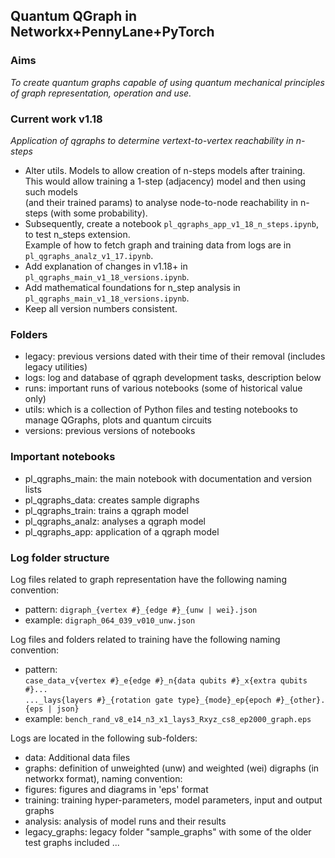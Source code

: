 ## Quantum QGraph in Networkx+PennyLane+PyTorch

### Aims
*To create quantum graphs capable of using quantum mechanical principles of
graph representation, operation and use.*

### Current work v1.18
*Application of qgraphs to determine vertext-to-vertex reachability in n-steps*
- Alter utils. Models to allow creation of n-steps models after training.<br/>
  This would allow training a 1-step (adjacency) model and then using such models<br/>
  (and their trained params) to analyse node-to-node
  reachability in n-steps (with some probability).
- Subsequently, create a notebook `pl_qgraphs_app_v1_18_n_steps.ipynb`, to test n_steps extension.<br/>
  Example of how to fetch graph and training data from logs are in `pl_qgraphs_analz_v1_17.ipynb`.
- Add explanation of changes in v1.18+ in  `pl_qgraphs_main_v1_18_versions.ipynb`.
- Add mathematical foundations for n_step analysis in `pl_qgraphs_main_v1_18_versions.ipynb`.
- Keep all version numbers consistent.

### Folders
- legacy: previous versions dated with their time of their removal (includes legacy utilities)
- logs: log and database of qgraph development tasks, description below
- runs: important runs of various notebooks (some of historical value only)
- utils: which is a collection of Python files and testing notebooks to manage QGraphs, plots and quantum circuits
- versions: previous versions of notebooks
  
### Important notebooks
- pl_qgraphs_main: the main notebook with documentation and version lists
- pl_qgraphs_data: creates sample digraphs
- pl_qgraphs_train: trains a qgraph model
- pl_qgraphs_analz: analyses a qgraph model
- pl_qgraphs_app: application of a qgraph model

### Log folder structure
Log files related to graph representation have the following naming convention:
- pattern: `digraph_{vertex #}_{edge #}_{unw | wei}.json`<br/>
- example: `digraph_064_039_v010_unw.json`

Log files and folders related to training have the following naming convention:
- pattern:<br/>
  `case_data_v{vertex #}_e{edge #}_n{data qubits #}_x{extra qubits #}...`<br/>
  `..._lays{layers #}_{rotation gate type}_{mode}_ep{epoch #}_{other}.{eps | json}`<br/>
- example: `bench_rand_v8_e14_n3_x1_lays3_Rxyz_cs8_ep2000_graph.eps`

Logs are located in the following sub-folders:
- data: Additional data files
- graphs: definition of unweighted (unw) and weighted (wei) digraphs (in networkx format), naming convention:
- figures: figures and diagrams in 'eps' format
- training: training hyper-parameters, model parameters, input and output graphs
- analysis: analysis of model runs and their results
- legacy_graphs: legacy folder "sample_graphs" with some of the older test graphs included
...
